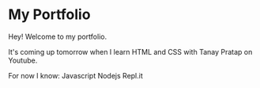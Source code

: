 # My Portfolio

Hey! Welcome to my portfolio. 

It's coming up tomorrow when I learn HTML and CSS with Tanay Pratap on Youtube.

For now I know:
Javascript
Nodejs
Repl.it